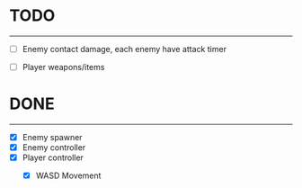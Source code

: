 # TODO
---
- [ ] Enemy contact damage, each enemy have attack timer
- [ ] Player weapons/items


# DONE
---
- [x] Enemy spawner
- [x] Enemy controller
- [x] Player controller
    - [x] WASD Movement

